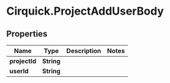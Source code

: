 # Cirquick.ProjectAddUserBody

## Properties
Name | Type | Description | Notes
------------ | ------------- | ------------- | -------------
**projectId** | **String** |  | 
**userId** | **String** |  | 
